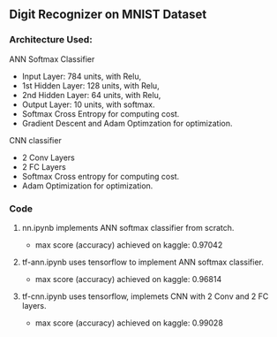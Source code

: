 ## Digit Recognizer on MNIST Dataset

### Architecture Used:

ANN Softmax Classifier
- Input Layer: 784 units, with Relu,
- 1st Hidden Layer: 128 units, with Relu,
- 2nd Hidden Layer: 64 units, with Relu,
- Output Layer: 10 units, with softmax.
- Softmax Cross Entropy for computing cost.
- Gradient Descent and Adam Optimzation for optimization.

CNN classifier
- 2 Conv Layers
- 2 FC Layers
- Softmax Cross entropy for computing cost.
- Adam Optimization for optimization.
    
### Code

1. nn.ipynb implements ANN softmax classifier from scratch.
    * max score (accuracy) achieved on kaggle: 0.97042
    
2. tf-ann.ipynb uses tensorflow to implement ANN softmax classifier. 
    * max score (accuracy) achieved on kaggle: 0.96814

3. tf-cnn.ipynb uses tensorflow, implemets CNN with 2 Conv and 2 FC layers.
    * max score (accuracy) achieved on kaggle: 0.99028
